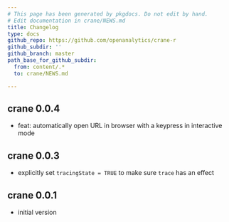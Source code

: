 ```yaml
---
# This page has been generated by pkgdocs. Do not edit by hand.
# Edit documentation in crane/NEWS.md
title: Changelog
type: docs
github_repo: https://github.com/openanalytics/crane-r
github_subdir: ''
github_branch: master
path_base_for_github_subdir:
  from: content/.*
  to: crane/NEWS.md

---
```



## crane 0.0.4

- feat: automatically open URL in browser with a keypress in interactive mode

## crane 0.0.3

- explicitly set `tracingState = TRUE` to make sure `trace` has an effect

## crane 0.0.1

- initial version
